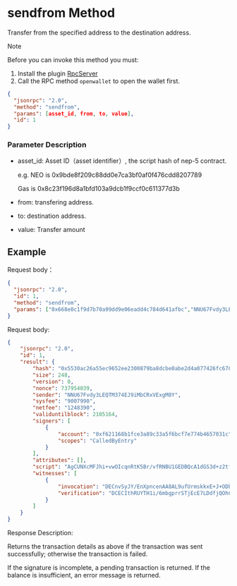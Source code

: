 ﻿# sendfrom Method

Transfer from the specified address to the destination address.

> [!Note]
>
> Before you can invoke this method you must:
>
> 1. Install the plugin [RpcServer](https://github.com/neo-project/neo-plugins/releases) 
> 2. Call the RPC method `openwallet` to open the wallet first.

```json
{
  "jsonrpc": "2.0",
  "method": "sendfrom",
  "params": [asset_id, from, to, value],
  "id": 1
}
```

### Parameter Description

* asset_id: Asset ID（asset identifier）, the script hash of nep-5 contract.

  e.g. NEO is 0x9bde8f209c88dd0e7ca3bf0af0f476cdd8207789

  Gas is 0x8c23f196d8a1bfd103a9dcb1f9ccf0c611377d3b

* from: transfering address.

* to: destination address.

* value: Transfer amount

## Example

Request body：

```json
{
  "jsonrpc": "2.0",
  "id": 1,
  "method": "sendfrom",
  "params": ["0x668e0c1f9d7b70a99dd9e06eadd4c784d641afbc","NNU67Fvdy3LEQTM374EJ9iMbCRxVExgM8Y","NZoiUCBHBZ4DquVE5mbdpTQGozvJkWHtE8", 20]
}
```

Request body:

```json
{
    "jsonrpc": "2.0",
    "id": 1,
    "result": {
        "hash": "0x5530ac26a55ec9652ee2300879ba8dcbe0abe2d4a077426fc6783bbc269ba39b",
        "size": 248,
        "version": 0,
        "nonce": 737954039,
        "sender": "NNU67Fvdy3LEQTM374EJ9iMbCRxVExgM8Y",
        "sysfee": "9007990",
        "netfee": "1248390",
        "validuntilblock": 2105164,
        "signers": [
            {
                "account": "0xf621168b1fce3a89c33a5f6bcf7e774b4657031c",
                "scopes": "CalledByEntry"
            }
        ],
        "attributes": [],
        "script": "AgCUNXcMFJhi+vwOIcqnRtK5Br/vfRNBU1GEDBQcA1dGS3d+z2tfOsOJOs4fixYh9hPADAh0cmFuc2ZlcgwUvK9B1oTH1K1u4NmdqXB7nR8MjmZBYn1bUjg=",
        "witnesses": [
            {
                "invocation": "DECnvSyJY/EnXpncenAA8AL9ufUrmskkxE+J+ODbjro7VgLp2sHV2tffyA2fYsqAaZzsqhnZK/Ay8sEUSozOyT+n",
                "verification": "DCECIthRUYTH1i/6mbgprrSTjEcE7LDdfjQOhC6d8SGCY0MLQZVEDXg="
            }
        ]
    }
}
```

Response Description:

Returns the transaction details as above if the transaction was sent successfully; otherwise the transaction is failed.

If the signature is incomplete, a pending transaction is returned. If the balance is insufficient, an error message is returned.

